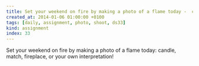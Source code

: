 ```yaml
---
title: Set your weekend on fire by making a photo of a flame today -  candle, match, fireplace, or your own interpretation!
created_at: 2014-01-06 01:00:00 +0100
tags: [daily, assignment, photo, shoot, ds33]
kind: assignment
index: 33
---
```


Set your weekend on fire by making a photo of a flame today: candle, match, fireplace, or your own interpretation!
